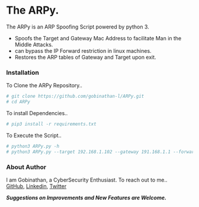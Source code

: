 #  The ARPy. 
The ARPy is an ARP Spoofing Script powered by python 3.

  - Spoofs the Target and Gateway Mac Address to facilitate Man in the Middle Attacks.
  - can bypass the IP Forward restriction in linux machines.
  - Restores the ARP tables of Gateway and Target upon exit.

### Installation

To Clone the ARPy Repository..

```sh
# git clone https://github.com/gobinathan-l/ARPy.git
# cd ARPy
```

To install Dependencies..

```sh
# pip3 install -r requirements.txt
```

To Execute the Script..
```sh
# python3 ARPy.py -h
# python3 ARPy.py --target 192.168.1.102 --gateway 191.168.1.1 --forward true
```

### About Author
I am Gobinathan, a CyberSecurity Enthusiast. To reach out to me..<br>
[GitHub](https://github.com/gobinathan-l/), [Linkedin](https://in.linkedin.com/in/gobinathan-l), [Twitter](https://twitter.com/gobinathan_l)


***Suggestions on Improvements and New Features are Welcome.***